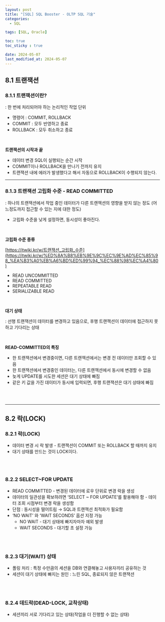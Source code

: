 ```yaml
---
layout: post
title: "[SQL] SQL Booster - OLTP SQL 기술"
categories: 
  - SQL

tags: [SQL, Oracle]

toc: true
toc_sticky : true

date: 2024-05-07
last_modified_at: 2024-05-07
---
```


## 8.1 트랜잭션

### 8.1.1 트랜잭션이란?

: 한 번에 처리되어야 하는 논리적인 작업 단위

- 명령어 : COMMIT, ROLLBACK
- COMMIT : 모두 반영하고 종료
- ROLLBACK : 모두 취소하고 종료

<br/>

**트랜잭션의 시작과 끝**

- 데이터 변경 SQL이 실행되는 순간 시작
- COMMIT이나 ROLLBACK을 만나기 전까지 유지
- 트랜잭션 내에 에러가 발생했다고 해서 자동으로 ROLLBACK이 수행되지 않는다.


---
### 8.1.3 트랜잭션 고립화 수준 - READ COMMITTED


: 하나의 트랜잭션에서 작업 중인 데이터가 다른 트랜잭션의 영향을 받지 않는 정도 (어느정도까지 접근할 수 있는 지에 대한 정도)

- 고립화 수준을 낮게 설정하면, 동시성이 좋아진다.



<br/>

**고립화 수준 종류**

[https://itwiki.kr/w/트랜잭션_고립화_수준](https://itwiki.kr/w/%ED%8A%B8%EB%9E%9C%EC%9E%AD%EC%85%98_%EA%B3%A0%EB%A6%BD%ED%99%94_%EC%88%98%EC%A4%80)

- READ UNCOMMITTED
- READ COMMITTED
- REPEATABLE READ
- SERIALIZABLE READ


<br/>

**대기 상태**


: 선행 트랜잭션이 데이터를 변경하고 있음으로, 후행 트랜잭션이 데이터에 접근하지 못하고 기다리는 상태


<br/>

**READ-COMMITTED의 특징**

- 한 트랜잭션에서 변경중이면, 다른 트랜잭션에서는 변경 전 데이터만 조회할 수 있음
- 한 트랜잭션에서 변경중인 데이터는, 다른 트랜잭션에서 동시에 변경할 수 없음
- 늦게 UPDATE를 시도한 세션은 대기 상태에 빠짐
- 같은 키 값을 가진 데이터가 동시에 입력되면, 후행 트랜잭션은 대기 상태에 빠짐

<br/><br/>

---

## 8.2 락(LOCK)

### 8.2.1 락(LOCK)

- 데이터 변경 시 락 발생 - 트랜잭션이 COMMIT 또는 ROLLBACK 할 때까지 유지
- 대기 상태를 만드는 것이 LOCK이다.

<br/><br/>

### 8.2.2 SELECT~FOR UPDATE

- READ COMMITTED - 변경된 데이터에 로우 단위로 변경 락을 생성
- 데이터의 일관성을 확보하려면 ‘SELECT ~ FOR UPDATE’를 활용해야 함 - 데이터 조회 시점부터 변경 락을 생성함
- 단점 : 동시성을 떨어트림 → SQL과 트랜잭션 최적화가 필요함
- ‘NO WAIT’ 와 ‘WAIT SECONDS’ 옵션 지정 가능
    - NO WAIT - 대기 상태에 빠지자마자 예외 발생
    - WAIT SECONDS - 대기할 초 설정 가능

<br/><br/>

### 8.2.3 대기(WAIT) 상태

- 폴링 처리 : 특정 수만큼의 세션을 DB와 연결해놓고 사용자끼리 공유하는 것
- 세션이 대기 상태에 빠지는 원인 : 느린 SQL, 종료되지 않은 트랜잭션

<br/><br/>

### 8.2.4 데드락(DEAD-LOCK, 교착상태)

- 세션끼리 서로 기다리고 있는 상태(작업을 더 진행할 수 없는 상태)